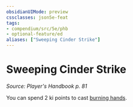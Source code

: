 ```yaml
---
obsidianUIMode: preview
cssclasses: json5e-feat
tags:
- compendium/src/5e/phb
- optional-feature/ed
aliases: ["Sweeping Cinder Strike"]
---
```

# Sweeping Cinder Strike
*Source: Player's Handbook p. 81*  

You can spend 2 ki points to cast [burning hands](../spells/burning-hands.md#).